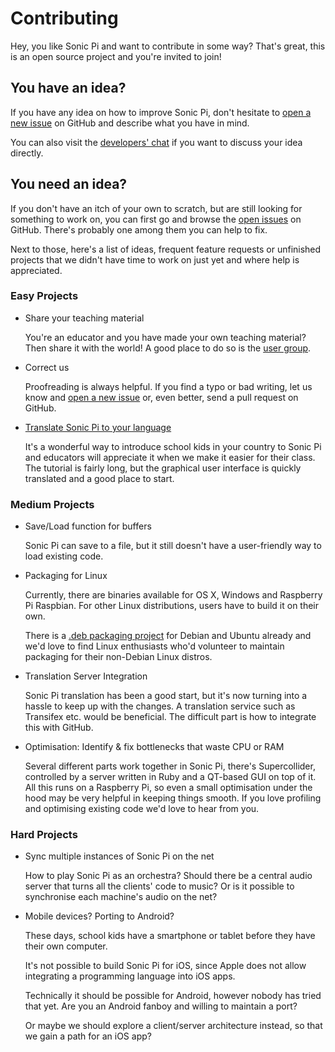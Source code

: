# Contributing

Hey, you like Sonic Pi and want to contribute in some way?
That's great, this is an open source project and you're invited to join!

## You have an idea?

If you have any idea on how to improve Sonic Pi, don't hesitate to
[open a new issue](https://github.com/samaaron/sonic-pi/issues) on
GitHub and describe what you have in mind.

You can also visit the
[developers' chat](https://gitter.im/samaaron/sonic-pi) if you want
to discuss your idea directly.

## You need an idea?

If you don't have an itch of your own to scratch, but are still looking
for something to work on, you can first go and browse the
[open issues](https://github.com/samaaron/sonic-pi/issues) on GitHub.
There's probably one among them you can help to fix.

Next to those, here's a list of ideas, frequent feature requests or
unfinished projects that we didn't have time to work on just yet and
where help is appreciated.

### Easy Projects

- Share your teaching material
  
  You're an educator and you have made your own teaching material?
  Then share it with the world! A good place to do so is the
  [user group](https://groups.google.com/forum/#!forum/sonic-pi).

- Correct us
  
  Proofreading is always helpful. If you find a typo or bad writing,
  let us know and [open a new issue](https://github.com/samaaron/sonic-pi/issues)
  or, even better, send a pull request on GitHub.
  
- [Translate Sonic Pi to your language](https://github.com/samaaron/sonic-pi/blob/master/TRANSLATION.md)
  
  It's a wonderful way to introduce school kids in your country to
  Sonic Pi and educators will appreciate it when we make it easier for
  their class. The tutorial is fairly long, but the graphical user
  interface is quickly translated and a good place to start.

### Medium Projects

- Save/Load function for buffers
  
  Sonic Pi can save to a file, but it still doesn't have a user-friendly
  way to load existing code.

- Packaging for Linux

  Currently, there are binaries available for OS X, Windows and
  Raspberry Pi Raspbian. For other Linux distributions, users have to
  build it on their own.
  
  There is a [.deb packaging project](https://github.com/samaaron/sonic-pi/issues/861)
  for Debian and Ubuntu already and we'd love to find Linux enthusiasts
  who'd volunteer to maintain packaging for their non-Debian Linux
  distros.

- Translation Server Integration

  Sonic Pi translation has been a good start, but it's now turning into
  a hassle to keep up with the changes. A translation service such as
  Transifex etc. would be beneficial. The difficult part is how to
  integrate this with GitHub.

- Optimisation: Identify & fix bottlenecks that waste CPU or RAM

  Several different parts work together in Sonic Pi, there's
  Supercollider, controlled by a server written in Ruby and
  a QT-based GUI on top of it. All this runs on a Raspberry Pi, so even
  a small optimisation under the hood may be very helpful in
  keeping things smooth. If you love profiling and optimising existing
  code we'd love to hear from you.

### Hard Projects

- Sync multiple instances of Sonic Pi on the net

  How to play Sonic Pi as an orchestra? Should there be a central
  audio server that turns all the clients' code to music? Or is it
  possible to synchronise each machine's audio on the net?

- Mobile devices? Porting to Android?

  These days, school kids have a smartphone or tablet before they have
  their own computer.

  It's not possible to build Sonic Pi for iOS, since Apple does not
  allow integrating a programming language into iOS apps.

  Technically it should be possible for Android, however nobody has
  tried that yet. Are you an Android fanboy and willing to maintain a
  port?

  Or maybe we should explore a client/server architecture instead, so
  that we gain a path for an iOS app?
